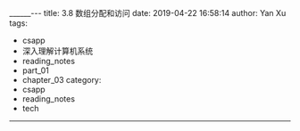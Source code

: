 ______---
title: 3.8 数组分配和访问
date: 2019-04-22 16:58:14
author: Yan Xu
tags:
  - csapp
  - 深入理解计算机系统
  - reading_notes
  - part_01
  - chapter_03
category:
  - csapp
  - reading_notes
  - tech
---


